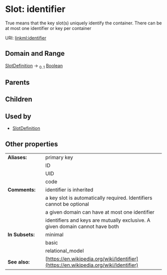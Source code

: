 
# Slot: identifier


True means that the key slot(s) uniquely identify the container. There can be at most one identifier or key per container

URI: [linkml:identifier](https://w3id.org/linkml/identifier)


## Domain and Range

[SlotDefinition](SlotDefinition.md) &#8594;  <sub>0..1</sub> [Boolean](types/Boolean.md)

## Parents


## Children


## Used by

 * [SlotDefinition](SlotDefinition.md)

## Other properties

|  |  |  |
| --- | --- | --- |
| **Aliases:** | | primary key |
|  | | ID |
|  | | UID |
|  | | code |
| **Comments:** | | identifier is inherited |
|  | | a key slot is automatically required.  Identifiers cannot be optional |
|  | | a given domain can have at most one identifier |
|  | | identifiers and keys are mutually exclusive.  A given domain cannot have both |
| **In Subsets:** | | minimal |
|  | | basic |
|  | | relational_model |
| **See also:** | | [https://en.wikipedia.org/wiki/Identifier](https://en.wikipedia.org/wiki/Identifier) |

